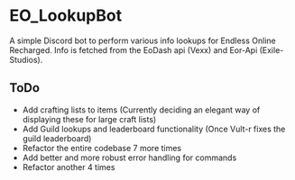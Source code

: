 # EO_LookupBot

A simple Discord bot to perform various info lookups for Endless Online Recharged.
Info is fetched from the EoDash api (Vexx) and Eor-Api (Exile-Studios).

## ToDo
- Add crafting lists to items (Currently deciding an elegant way of displaying these for large craft lists)
- Add Guild lookups and leaderboard functionality (Once Vult-r fixes the guild leaderboard)
- Refactor the entire codebase 7 more times
- Add better and more robust error handling for commands
- Refactor another 4 times
